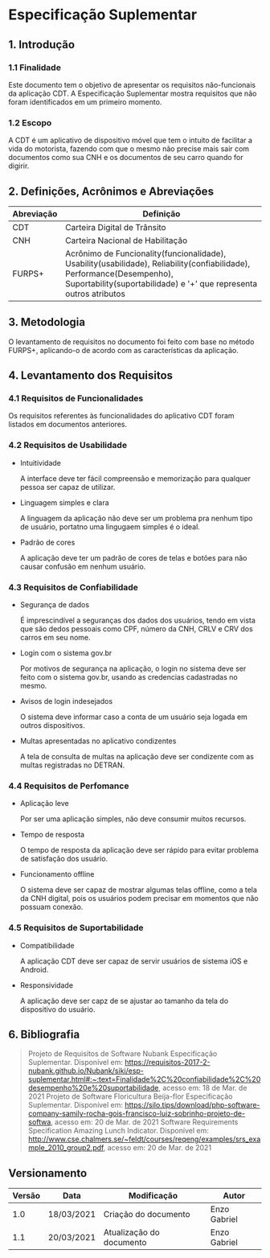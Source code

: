 # Especificação Suplementar

## 1. Introdução

### 1.1 Finalidade

Este documento tem o objetivo de apresentar os requisitos não-funcionais da aplicação CDT. A Especificação Suplementar mostra requisitos que não foram identificados em um primeiro momento.

### 1.2 Escopo

A CDT é um aplicativo de dispositivo móvel que tem o intuito de facilitar a vida do motorista, fazendo com que o mesmo não precise mais sair com documentos como sua CNH e os documentos de seu carro quando for digirir.

## 2. Definições, Acrônimos e Abreviações

| Abreviação | Definição|
|--|--|
| CDT | Carteira Digital de Trânsito |
| CNH | Carteira Nacional de Habilitação |
| FURPS+ | Acrônimo de Funcionality(funcionalidade), Usability(usabilidade), Reliability(confiabilidade), Performance(Desempenho), Suportability(suportabilidade) e '+' que representa outros atributos |

## 3. Metodologia

O levantamento de requisitos no documento foi feito com base no método FURPS+, aplicando-o de acordo com as características da aplicação.

## 4. Levantamento dos Requisitos

### 4.1 Requisitos de Funcionalidades

Os requisitos referentes às funcionalidades do aplicativo CDT foram listados em documentos anteriores.

### 4.2 Requisitos de Usabilidade

* Intuitividade

    A interface deve ter fácil compreensão e memorização para qualquer pessoa ser capaz de utilizar.

* Linguagem simples e clara

    A linguagem da aplicação não deve ser um problema pra nenhum tipo de usuário, portatno uma lingugaem simples é o ideal.

* Padrão de cores

    A aplicação deve ter um padrão de cores de telas e botões para não causar confusão em nenhum usuário.

### 4.3 Requisitos de Confiabilidade

* Segurança de dados
    
    É imprescindível a seguranças dos dados dos usuários, tendo em vista que são dedos pessoais como CPF, número da CNH, CRLV e CRV dos carros em seu nome.

* Login com o sistema gov.br

    Por motivos de segurança na aplicação, o login no sistema deve ser feito com o sistema gov.br, usando as credencias cadastradas no mesmo.

* Avisos de login indesejados

    O sistema deve informar caso a conta de um usuário seja logada em outros dispositivos.

* Multas apresentadas no aplicativo condizentes

    A tela de consulta de multas na aplicação deve ser condizente com as multas registradas no DETRAN.

### 4.4 Requisitos de Perfomance

* Aplicação leve

    Por ser uma aplicação simples, não deve consumir muitos recursos.

* Tempo de resposta

    O tempo de resposta da aplicação deve ser rápido para evitar problema de satisfação dos usuário.

* Funcionamento offline

    O sistema deve ser capaz de mostrar algumas telas offline, como a tela da CNH digital, pois os usuários podem precisar em momentos que não possuam conexão.

### 4.5 Requisitos de Suportabilidade

* Compatibilidade

    A aplicação CDT deve ser capaz de servir usuários de sistema iOS e Android.

* Responsividade

    A aplicação deve ser capz de se ajustar ao tamanho da tela do dispositivo do usuário.

## 6. Bibliografia

> Projeto de Requisitos de Software Nubank Especificação Suplementar. Disponível em: https://requisitos-2017-2-nubank.github.io/Nubank/siki/esp-suplementar.html#:~:text=Finalidade%2C%20confiabilidade%2C%20desempenho%20e%20suportabilidade, acesso em: 18 de Mar. de 2021
> Projeto de Software Floricultura Beija-flor Especificação Suplementar. Disponível em: https://silo.tips/download/php-software-company-samily-rocha-gois-francisco-luiz-sobrinho-projeto-de-softwa, acesso em: 20 de Mar. de 2021
>Software Requirements Specification Amazing Lunch Indicator. Disponível em: http://www.cse.chalmers.se/~feldt/courses/reqeng/examples/srs_example_2010_group2.pdf, acesso em: 20 de Mar. de 2021


## Versionamento
| Versão | Data | Modificação | Autor |
|--|--|--|--|
| 1.0 | 18/03/2021 | Criação do documento | Enzo Gabriel |
| 1.1 | 20/03/2021 | Atualização do documento | Enzo Gabriel |

